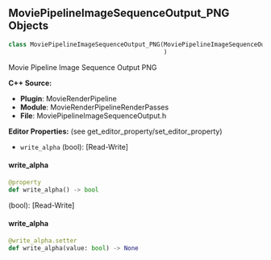 ## MoviePipelineImageSequenceOutput_PNG Objects

```python
class MoviePipelineImageSequenceOutput_PNG(MoviePipelineImageSequenceOutputBase
                                           )
```

Movie Pipeline Image Sequence Output PNG

**C++ Source:**

- **Plugin**: MovieRenderPipeline
- **Module**: MovieRenderPipelineRenderPasses
- **File**: MoviePipelineImageSequenceOutput.h

**Editor Properties:** (see get_editor_property/set_editor_property)

- ``write_alpha`` (bool):  [Read-Write]

<a id="unreal.MoviePipelineImageSequenceOutput_PNG.write_alpha"></a>

#### write_alpha

```python
@property
def write_alpha() -> bool
```

(bool):  [Read-Write]

<a id="unreal.MoviePipelineImageSequenceOutput_PNG.write_alpha"></a>

#### write_alpha

```python
@write_alpha.setter
def write_alpha(value: bool) -> None
```

<a id="unreal.MoviePipelineImageSequenceOutput_JPG"></a>